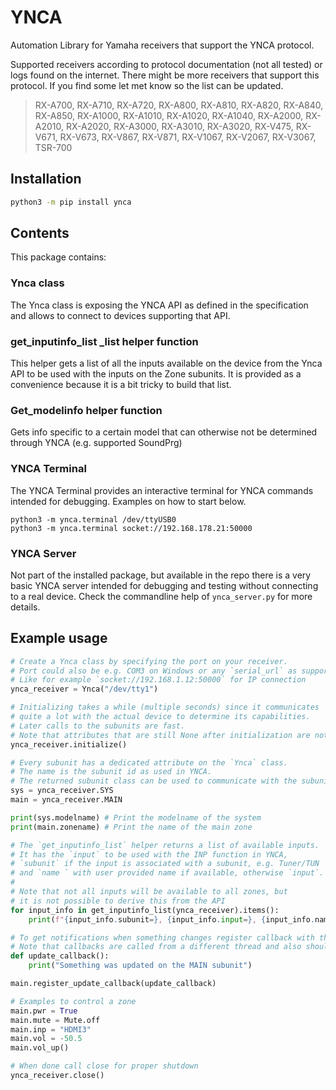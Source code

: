 # YNCA

Automation Library for Yamaha receivers that support the YNCA protocol.

Supported receivers according to protocol documentation (not all tested) or logs found on the internet.
There might be more receivers that support this protocol. If you find some let met know so the list can be updated.

> RX-A700, RX-A710, RX-A720, RX-A800, RX-A810, RX-A820, RX-A840, RX-A850, RX-A1000, RX-A1010, RX-A1020, RX-A1040, RX-A2000, RX-A2010, RX-A2020, RX-A3000, RX-A3010, RX-A3020, RX-V475, RX-V671, RX-V673, RX-V867, RX-V871, RX-V1067, RX-V2067, RX-V3067, TSR-700


## Installation

```bash
python3 -m pip install ynca
```

## Contents

This package contains:

### Ynca class

The Ynca class is exposing the YNCA API as defined in the specification and allows to connect to devices supporting that API.

### get_inputinfo_list _list helper function

This helper gets a list of all the inputs available on the device from the Ynca API to be used with the inputs on the Zone subunits.
It is provided as a convenience because it is a bit tricky to build that list.

### Get_modelinfo helper function

Gets info specific to a certain model that can otherwise not be determined through YNCA (e.g. supported SoundPrg)

### YNCA Terminal

The YNCA Terminal provides an interactive terminal for YNCA commands intended for debugging. Examples on how to start below.

```
python3 -m ynca.terminal /dev/ttyUSB0
python3 -m ynca.terminal socket://192.168.178.21:50000
```

### YNCA Server

Not part of the installed package, but available in the repo there is a very basic YNCA server intended for debugging
 and testing without connecting to a real device. Check the commandline help of `ynca_server.py` for more details.


## Example usage

```python
# Create a Ynca class by specifying the port on your receiver.
# Port could also be e.g. COM3 on Windows or any `serial_url` as supported by PySerial
# Like for example `socket://192.168.1.12:50000` for IP connection
ynca_receiver = Ynca("/dev/tty1")

# Initializing takes a while (multiple seconds) since it communicates
# quite a lot with the actual device to determine its capabilities.
# Later calls to the subunits are fast.
# Note that attributes that are still None after initialization are not supported by the subunits
ynca_receiver.initialize()

# Every subunit has a dedicated attribute on the `Ynca` class.
# The name is the subunit id as used in YNCA.
# The returned subunit class can be used to communicate with the subunit
sys = ynca_receiver.SYS
main = ynca_receiver.MAIN

print(sys.modelname) # Print the modelname of the system
print(main.zonename) # Print the name of the main zone

# The `get_inputinfo_list` helper returns a list of available inputs.
# It has the `input` to be used with the INP function in YNCA,
# `subunit` if the input is associated with a subunit, e.g. Tuner/TUN
# and `name ` with user provided name if available, otherwise `input`.
#
# Note that not all inputs will be available to all zones, but
# it is not possible to derive this from the API
for input_info in get_inputinfo_list(ynca_receiver).items():
    print(f"{input_info.subunit=}, {input_info.input=}, {input_info.name=}")

# To get notifications when something changes register callback with the subunit
# Note that callbacks are called from a different thread and also should not block for too long.
def update_callback():
    print("Something was updated on the MAIN subunit")

main.register_update_callback(update_callback)

# Examples to control a zone
main.pwr = True
main.mute = Mute.off
main.inp = "HDMI3"
main.vol = -50.5
main.vol_up()

# When done call close for proper shutdown
ynca_receiver.close()
```
